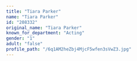 ```yaml
---
title: "Tiara Parker"
name: "Tiara Parker"
id: "208332"
original_name: "Tiara Parker"
known_for_department: "Acting"
gender: "1"
adult: "false"
profile_path: "/6q1AM2heZbj4MjcF5wfen3sVwZ3.jpg"
---
```

